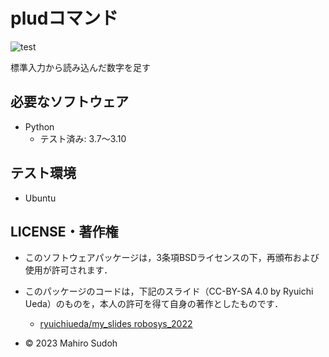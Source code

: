 # pludコマンド

![test](https://github.com/suudoohmahiro/robosys2023/actions/workflows/test.yml/badge.svg)


標準入力から読み込んだ数字を足す

## 必要なソフトウェア
* Python
  * テスト済み: 3.7～3.10

## テスト環境
* Ubuntu  

## LICENSE・著作権

* このソフトウェアパッケージは，3条項BSDライセンスの下，再頒布および使用が許可されます．
* このパッケージのコードは，下記のスライド（CC-BY-SA 4.0 by Ryuichi Ueda）のものを，本人の許可を得て自身の著作としたものです．
	* [ryuichiueda/my_slides robosys_2022](https://github.com/ryuichiueda/my_slides/tree/master/robosys_2022)

* © 2023 Mahiro Sudoh

